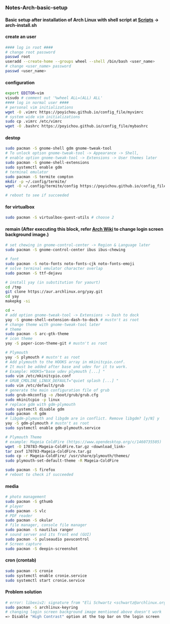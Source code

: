 ### Notes-Arch-basic-setup  

#### Basic setup after installation of Arch Linux with shell script at [Scripts](https://poyichou.github.io/Scripts.html) -> arch-install.sh  
#### create an user  
```bash
#### log in root ####
# change root password
passwd root
useradd --create-home --groups wheel --shell /bin/bash <user_name>
# change <user_name> password
passwd <user_name>
```
#### configuration  
```bash
export EDITOR=vim
visudo # comment out '%wheel ALL=(ALL) ALL'
#### log in normal user ####
# personal vim initializations
wget -O .vimrc https://poyichou.github.io/config_file/myvimrc
# system wide vim initializations
sudo cp .vimrc /etc/vimrc
wget -O .bashrc https://poyichou.github.io/config_file/mybashrc
```
#### destop  
```bash
sudo pacman -S gnome-shell gdm gnome-tweak-tool
# To unlock option gnome-tweak-tool -> Appearance -> Shell,
# enable option gnome-tweak-tool -> Extensions -> User themes later
sudo pacman -S gnome-shell-extensions
sudo systemctl enable gdm
# terminal emulator
sudo pacman -S termite compton
mkdir -p ~/.config/termite/
wget -O ~/.config/termite/config https://poyichou.github.io/config_file/termite_config

# reboot to see if succeeded
```
#### for virtualbox  
```bash
sudo pacman -S virtualbox-guest-utils # choose 2
```
#### remain (After executing this block, refer [Arch Wiki](https://wiki.archlinux.org/index.php/GDM#Log-in_screen_background_image) to change login screen background image.)  
```bash
# set chewing in gnome-control-center -> Region & Language later
sudo pacman -S gnome-control-center ibus ibus-chewing

# font
sudo pacman -S noto-fonts noto-fonts-cjk noto-fonts-emoji
# solve terminal emulator character overlap
sudo pacman -S ttf-dejavu

# install yay (in substitution for yaourt)
cd /tmp
git clone https://aur.archlinux.org/yay.git
cd yay
makepkg -si

cd ~
# add option gnome-tweak-tool -> Extensions -> Dash to dock
yay -S gnome-shell-extension-dash-to-dock # mustn't as root
# change theme with gnome-tweak-tool later
# theme
sudo pacman -S arc-gtk-theme
# icon theme
yay -S paper-icon-theme-git # mustn't as root

# Plymouth
yay -S plymouth # mustn't as root
# Add plymouth to the HOOKS array in mkinitcpio.conf.
# It must be added after base and udev for it to work.
# Example: HOOKS="base udev plymouth [...] "
sudo vim /etc/mkinitcpio.conf
# GRUB_CMDLINE_LINUX_DEFAULT="quiet splash [...] "
sudo vim /etc/default/grub
# generate the main configuration file of grub
sudo grub-mkconfig -o /boot/grub/grub.cfg
sudo mkinitcpio -p linux
# replace gdm with gdm-plymouth
sudo systemctl disable gdm
sudo pacman -R gdm
# libgdm-plymouth and libgdm are in conflict. Remove libgdm? [y/N] y
yay -S gdm-plymouth # mustn't as root
sudo systemctl enable gdm-plymouth.service

# Plymouth Theme
# example: Mageia ColdFire (https://www.opendesktop.org/c/1460735505)
wget -O 170783-Mageia-ColdFire.tar.gz <download_link>
tar zxvf 170783-Mageia-ColdFire.tar.gz
sudo cp -r Mageia-ColdFire/ /usr/share/plymouth/themes/
sudo plymouth-set-default-theme -R Mageia-ColdFire

sudo pacman -S firefox
# reboot to check if succeeded
``` 
#### media  
```bash
# photo management
sudo pacman -S gthumb
# player
sudo pacman -S vlc
# PDF reader
sudo pacman -S okular
# file manager, console file manager
sudo pacman -S nautilus ranger
# sound server and its front end (GUI)
sudo pacman -S pulseaudio pavucontrol
# Screen capture
sudo pacman -S deepin-screenshot
```
#### cron (crontab)
```bash
sudo pacman -S cronie
sudo systemctl enable cronie.service
sudo systemctl start cronie.service
```
#### Problem solution  
```bash
# error: libexiv2: signature from "Eli Schwartz <schwartz@archlinux.org>" is unknown trust
sudo pacman -S archlinux-keyring
# changing login screen background image mentioned above doesn't work
=> Disable "High Contrast" option at the top bar on the login screen
```
